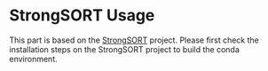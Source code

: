 # StrongSORT Usage
This part is based on the [StrongSORT](https://github.com/dyhBUPT/StrongSORT) project. Please first check the installation steps on the StrongSORT project to build the conda environment.